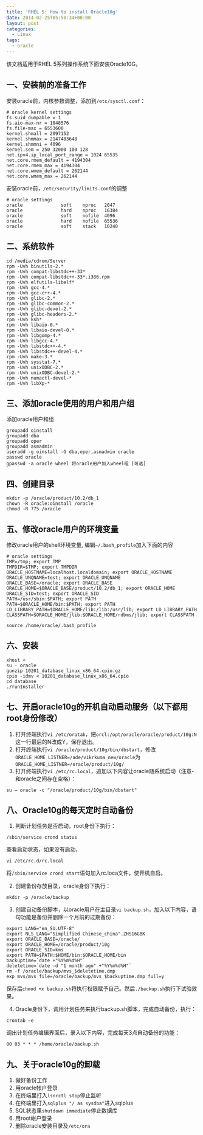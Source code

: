 ```yaml
---
title: 'RHEL 5: How to install Oracle10g'
date: 2014-02-25T05:58:34+00:00
layout: post
categories:
  - Linux
tags:
  - oracle
---
```

该文档适用于RHEL 5系列操作系统下面安装Oracle10G。

## 一、安装前的准备工作

安装oracle前，内核参数调整，添加到`/etc/sysctl.conf`：
```
# oracle kernel settings
fs.suid_dumpable = 1
fs.aio-max-nr = 1048576
fs.file-max = 6553600
kernel.shmall = 2097152
kernel.shmmax = 2147483648
kernel.shmmni = 4096
kernel.sem = 250 32000 100 128
net.ipv4.ip_local_port_range = 1024 65535
net.core.rmem_default = 4194304
net.core.rmem_max = 4194304
net.core.wmem_default = 262144
net.core.wmem_max = 262144
```
<!--more-->
安装oracle前，`/etc/security/limits.conf`的调整
```
# oracle settings
oracle              soft    nproc   2047
oracle              hard    nproc   16384
oracle              soft    nofile  4096
oracle              hard    nofile  65536
oracle              soft    stack   10240
```

## 二、系统软件
```
cd /media/cdrom/Server
rpm -Uvh binutils-2.*
rpm -Uvh compat-libstdc++-33*
rpm -Uvh compat-libstdc++-33*.i386.rpm
rpm -Uvh elfutils-libelf*
rpm -Uvh gcc-4.*
rpm -Uvh gcc-c++-4.*
rpm -Uvh glibc-2.*
rpm -Uvh glibc-common-2.*
rpm -Uvh glibc-devel-2.*
rpm -Uvh glibc-headers-2.*
rpm -Uvh ksh*
rpm -Uvh libaio-0.*
rpm -Uvh libaio-devel-0.*
rpm -Uvh libgomp-4.*
rpm -Uvh libgcc-4.*
rpm -Uvh libstdc++-4.*
rpm -Uvh libstdc++-devel-4.*
rpm -Uvh make-3.*
rpm -Uvh sysstat-7.*
rpm -Uvh unixODBC-2.*
rpm -Uvh unixODBC-devel-2.*
rpm -Uvh numactl-devel-*
rpm -Uvh libXp-*
```

## 三、添加oracle使用的用户和用户组

添加oracle用户和组
```
groupadd oinstall
groupadd dba
groupadd oper
groupadd asmadmin
useradd -g oinstall -G dba,oper,asmadmin oracle
passwd oracle
gpasswd -a oracle wheel 将oracle用户加入wheel组 [可选]
```

## 四、创建目录
```
mkdir -p /oracle/product/10.2/db_1
chown -R oracle:oinstall /oracle
chmod -R 775 /oracle
```

## 五、修改oracle用户的环境变量

修改oracle用户的shell环境变量, 编辑`~/.bash_profile`加入下面的内容
```
# oracle settings
TMP=/tmp; export TMP
TMPDIR=$TMP; export TMPDIR
ORACLE_HOSTNAME=localhost.localdomain; export ORACLE_HOSTNAME
ORACLE_UNQNAME=test; export ORACLE_UNQNAME
ORACLE_BASE=/oracle; export ORACLE_BASE
ORACLE_HOME=$ORACLE_BASE/product/10.2/db_1; export ORACLE_HOME
ORACLE_SID=test; export ORACLE_SID
PATH=/usr/sbin:$PATH; export PATH
PATH=$ORACLE_HOME/bin:$PATH; export PATH
LD_LIBRARY_PATH=$ORACLE_HOME/lib:/lib:/usr/lib; export LD_LIBRARY_PATH
CLASSPATH=$ORACLE_HOME/jlib:$ORACLE_HOME/rdbms/jlib; export CLASSPATH
```

```
source /home/oracle/.bash_profile
```

## 六、安装
```
xhost +
su - oracle
gunzip 10201_database_linux_x86_64.cpio.gz
cpio -idmv < 10201_database_linux_x86_64.cpio
cd database
./runInstaller
```

## 七、开启oracle10g的开机自动启动服务（以下都用root身份修改）

1. 打开终端执行`vi /etc/oratab`，把`orcl:/opt/oracle/oracle/product/10g:N`这一行最后的N改成Y，保存退出。
2. 打开终端执行`vi /oracle/product/10g/bin/dbstart`，修改`ORACLE_HOME_LISTNER=/ade/vikrkuma_new/oracle`为`ORACLE_HOME_LISTNER=/oracle/product/10g/`
3. 打开终端执行`vi /etc/rc.local`，追加以下内容让oracle随系统启动（注意-和oracle之间存在空格）：
```
su – oracle -c "/oracle/product/10g/bin/dbstart"
```

## 八、Oracle10g的每天定时自动备份

1. 判断计划任务是否启动，root身份下执行：
```
/sbin/service crond status
```

查看启动状态，如果没有启动，
```
vi /etc/rc.d/rc.local
```

将`/sbin/service crond start`语句加入rc.loca文件，使开机自启。

2. 创建备份存放目录，oracle身份下执行：
```
mkdir -p /oracle/backup
```

3. 创建自动备份脚本，以oracle用户在主目录`vi backup.sh`，加入以下内容，语句功能是备份并删除一个月前的过期备份：
```
export LANG="en_SU.UTF-8"
export NLS_LANG="Simplified Chinese_china".ZHS16GBK
export ORACLE_BASE=/oracle/
export ORACLE_HOME=/oracle/product/10g
export ORACLE_SID=kms
export PATH=$PATH:$HOME/bin:$ORACLE_HOME/bin
backuptime=`date +"%Y%m%d%H"`
deletetime=`date -d "1 month ago" +"%Y%m%d%H"`
rm -f /oracle/backup/mvs_$deletetime.dmp
exp mvs/mvs file=/oracle/backup/mvs_$backuptime.dmp full=y
```

保存后`chmod +x backup.sh`将执行权限赋予自己。然后`./backup.sh`执行下试验效果。

4. Oracle身份下，调用计划任务来执行backup.sh脚本，完成自动备份，执行：
```
crontab –e
```

调出计划任务编辑界面后，录入以下内容，完成每天3点自动备份的功能：
```
00 03 * * * /home/oracle/backup.sh
```

## 九、关于oracle10g的卸载

1. 做好备份工作
2. 用oracle帐户登录
3. 在终端里打入`lsnrctl stop`停止监听
4. 在终端里打入`sqlplus "/ as sysdba"`进入sqlplus
5. SQL状态里`shutdown immediate`停止数据库
6. 用root帐户登录
7. 删除oracle安装目录及`/etc/ora`

